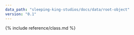 ```yaml
---
data_path: "sleeping-king-studios/docs/data/root-object"
version: "0.1"
---
```


{% include reference/class.md %}
